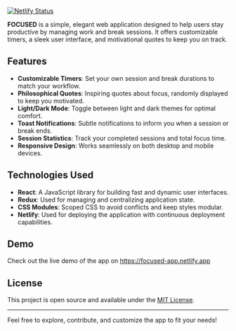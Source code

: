 [![Netlify Status](https://api.netlify.com/api/v1/badges/6f215719-7235-4806-bc33-c7a3540fd787/deploy-status)](https://app.netlify.com/sites/focused-app/deploys)

**FOCUSED** is a simple, elegant web application designed to help users stay productive by managing work and break sessions. It offers customizable timers, a sleek user interface, and motivational quotes to keep you on track.

## Features

- **Customizable Timers**: Set your own session and break durations to match your workflow.
- **Philosophical Quotes**: Inspiring quotes about focus, randomly displayed to keep you motivated.
- **Light/Dark Mode**: Toggle between light and dark themes for optimal comfort.
- **Toast Notifications**: Subtle notifications to inform you when a session or break ends.
- **Session Statistics**: Track your completed sessions and total focus time.
- **Responsive Design**: Works seamlessly on both desktop and mobile devices.

## Technologies Used

- **React**: A JavaScript library for building fast and dynamic user interfaces.
- **Redux**: Used for managing and centralizing application state.
- **CSS Modules**: Scoped CSS to avoid conflicts and keep styles modular.
- **Netlify**: Used for deploying the application with continuous deployment capabilities.

## Demo

Check out the live demo of the app on https://focused-app.netlify.app

## License

This project is open source and available under the [MIT License](LICENSE).

---

Feel free to explore, contribute, and customize the app to fit your needs!
